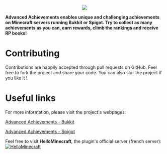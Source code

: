 <p align="center">
<img src ="http://images.jupload.fr/1442335330.png" />
</p>

**Advanced Achievements enables unique and challenging achievements on Minecraft servers running Bukkit or Spigot. Try to collect as many achievements as you can, earn rewards, climb the rankings and receive RP books!**

# Contributing

Contributions are happily accepted through pull requests on GitHub. Feel free to fork the project and share your code. You can also star the project if you like it !

# Useful links

For more information, please visit the project's webpages:

[Advanced Achievements - Bukkit](http://dev.bukkit.org/bukkit-plugins/advanced-achievements/)

[Advanced Achievements - Spigot](https://www.spigotmc.org/resources/advanced-achievements.6239/)

Feel free to visit **HelloMinecraft**, the plugin's official server (french server):
[![HelloMinecraft](http://img11.hostingpics.net/pics/487719servericon.png)](http://hellominecraft.fr/)



